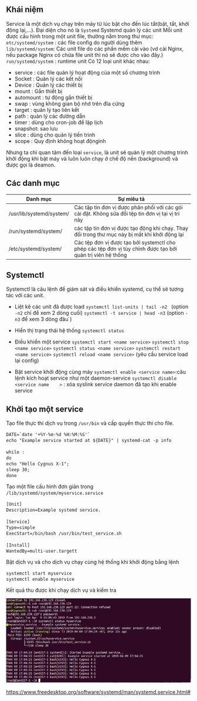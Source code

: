 ## Khái niệm
Service là một dịch vụ chạy trên máy từ lúc bật cho đến lúc tắt(bật, tắt, khởi động lại,...).
Đại diện cho nó là `Systemd`
Systemd quản lý các unit
Mỗi unit được cấu hình trong một unit file, thường nằm trong thư mục:
`etc/systemd/system` : các file config do người dùng thêm
`lib/systemd/system`: Các unit file do các phần mềm cài vào (vd cài Nginx, nếu package Nginx có chứa file unit thì nó sẽ được cho vào đây.)
`run/systemd/system` : runtime unit
Có 12 loại unit khác nhau:
* service : các file quản lý hoạt động của một số chương trình
* Socket : Quản lý các kết nối
* Device : Quản lý các thiết bị
* mount : Gắn thiết bị
* automount : tự động gắn thiết bị
* swap : vùng không gian bộ nhớ trên đĩa cứng
* target : quản lý tạo liên kết
* path : quản lý các đường dẫn
* timer : dùng cho cron-job để lập lịch
* snapshot: sao lưu
* slice : dùng cho quản lý tiến trình
* scope : Quy định không hoạt độngình

Nhưng ta chỉ quan tâm đến loại `service`, là unit sẽ quản lý một chương trình khởi động khi bật máy và luôn luôn chạy ở chế độ nền (background) và được gọi là deamon.
## Các danh mục

| Danh mục | Sự miêu tả |
|----------|------------|
|/usr/lib/systemd/system/| Các tập tin đơn vị được phân phối với các gói cài đặt. Không sửa đổi tệp tin đơn vị tại vị trí này|
|/run/systemd/system/| các tập tin đơn vị được tạo động khi chạy. Thay đổi trong thư mục này bị mất khi khởi động lại|
|/etc/systemd/system/| Các tệp đơn vị được tạo bởi systemctl cho phép các tệp đơn vị tùy chỉnh được tạo bởi quản trị viên hệ thống|

## Systemctl 
Systemctl là câu lệnh để giám sát và điều khiển systemd, cụ thể sẽ tương tác với các unit.

* Liệt kê các unit đã được load
`systemctl list-units | tail -n2 ` (option `-n2` chỉ để xem 2 dòng cuối)
`systemctl -t service | head -n3` (option `-n3` để xem 3 dòng đâu`) 

* Hiển thị trạng thái hệ thống
`systemctl status`

* Điều khiển một service
`systemctl start <name service>`
`systemctl stop <name service>`
`systemctl status <name service>`
`systemctl restart <name service>`
`systemctl reload <name service>` (yêu cầu service load lại config)

* Bật service khởi động cùng máy
`systemctl enable <service name>`:câu lệnh kích hoạt service như một daemon-service
`systemctl disable <service name    >` : xóa syslink service daemon đã tạo khi enable service

## Khởi tạo một service

Tạo file thực thi dịch vụ trong `/usr/bin` và cấp quyền thực thi cho file.

```
DATE=`date '+%Y-%m-%d %H:%M:%S'`
echo "Example service started at ${DATE}" | systemd-cat -p info

while :
do
echo "Hello Cygnus X-1";
sleep 30;
done
```

Tạo một file cấu hình đơn giản trong `/lib/systemd/system/myservice.service`
```
[Unit]
Description=Example systemd service.

[Service]
Type=simple
ExecStart=/bin/bash /usr/bin/test_service.sh

[Install]
WantedBy=multi-user.targett
```
Bật dịch vụ và cho dịch vụ chạy cùng hệ thống khi khởi động bằng lệnh
```
systemctl start myservice
systemctl enable myservice
```

Kết quả thu được khi chạy dịch vụ và kiểm tra

![service](images_Linux/service1.png)

<https://www.freedesktop.org/software/systemd/man/systemd.service.html#>